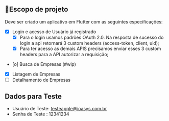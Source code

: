 ## 📱Escopo de projeto
Deve ser criado um aplicativo em Flutter com as seguintes especificações:

* [x] Login e acesso de Usuário já registrado
    * [x] Para o login usamos padrões OAuth 2.0. Na resposta de sucesso do login a api retornará 3 custom headers (access-token, client, uid);
    * [x] Para ter acesso as demais APIS precisamos enviar esses 3 custom headers para a API autorizar a requisição;
* [o] Busca de Empresas (#wip)
* [x] Listagem de Empresas
* [ ] Detalhamento de Empresas

## Dados para Teste
* Usuário de Teste: testeapple@ioasys.com.br
* Senha de Teste : 12341234